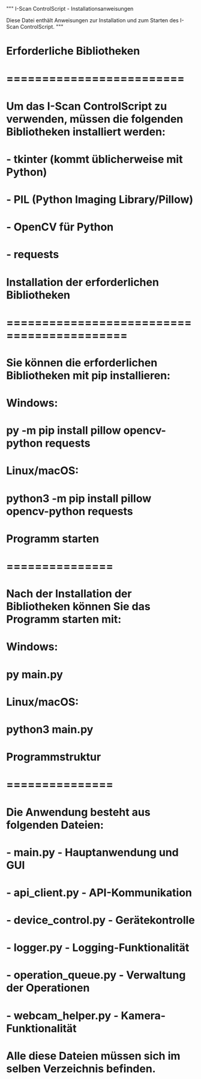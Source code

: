 """
I-Scan ControlScript - Installationsanweisungen

Diese Datei enthält Anweisungen zur Installation und zum Starten des I-Scan ControlScript.
"""

# Erforderliche Bibliotheken
# =========================
#
# Um das I-Scan ControlScript zu verwenden, müssen die folgenden Bibliotheken installiert werden:
# - tkinter (kommt üblicherweise mit Python)
# - PIL (Python Imaging Library/Pillow)
# - OpenCV für Python
# - requests

# Installation der erforderlichen Bibliotheken
# ===========================================
#
# Sie können die erforderlichen Bibliotheken mit pip installieren:
#
# Windows:
# py -m pip install pillow opencv-python requests
#
# Linux/macOS:
# python3 -m pip install pillow opencv-python requests

# Programm starten
# ===============
#
# Nach der Installation der Bibliotheken können Sie das Programm starten mit:
#
# Windows:
# py main.py
#
# Linux/macOS:
# python3 main.py

# Programmstruktur
# ===============
#
# Die Anwendung besteht aus folgenden Dateien:
# - main.py - Hauptanwendung und GUI
# - api_client.py - API-Kommunikation
# - device_control.py - Gerätekontrolle
# - logger.py - Logging-Funktionalität
# - operation_queue.py - Verwaltung der Operationen
# - webcam_helper.py - Kamera-Funktionalität
#
# Alle diese Dateien müssen sich im selben Verzeichnis befinden.

